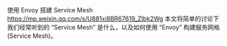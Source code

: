使用 Envoy 搭建 Service Mesh
https://mp.weixin.qq.com/s/U881xi8BR67619_ZIbk2Wg
本文将简单的讨论下我们经常听到的 “Service Mesh” 是什么，以及如何使用 “Envoy” 构建服务网格(Service Mesh)。